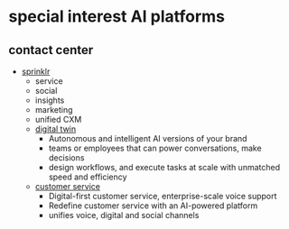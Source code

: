 # special interest AI platforms

## contact center

* [sprinklr](https://www.sprinklr.com/de/)
  + service
  + social
  + insights
  + marketing
  + unified CXM
  + [digital twin](https://www.sprinklr.com/de/products/digital-twin/)
    - Autonomous and intelligent AI versions of your brand
    - teams or employees that can power conversations, make decisions
    - design workflows, and execute tasks at scale with unmatched speed and efficiency
  + [customer service](https://www.sprinklr.com/products/customer-service/)
    - Digital-first customer service, enterprise-scale voice support
    - Redefine customer service with an AI-powered platform
    - unifies voice, digital and social channels
